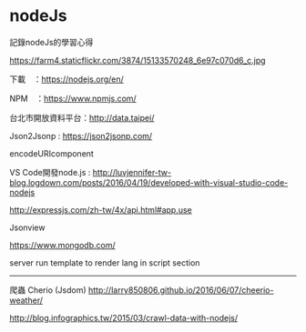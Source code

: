 # nodeJs
記錄nodeJs的學習心得

https://farm4.staticflickr.com/3874/15133570248_6e97c070d6_c.jpg


下載　：https://nodejs.org/en/

NPM　：https://www.npmjs.com/

台北市開放資料平台：http://data.taipei/

Json2Jsonp : https://json2jsonp.com/

encodeURIcomponent

VS Code開發node.js : http://luvjennifer-tw-blog.logdown.com/posts/2016/04/19/developed-with-visual-studio-code-nodejs

http://expressjs.com/zh-tw/4x/api.html#app.use

Jsonview

https://www.mongodb.com/

server run template to render lang in script section

---
爬蟲
Cherio (Jsdom)
http://larry850806.github.io/2016/06/07/cheerio-weather/

http://blog.infographics.tw/2015/03/crawl-data-with-nodejs/
